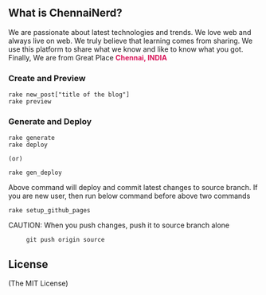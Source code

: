 ## What is ChennaiNerd?

We are passionate about latest technologies and trends. We love web and always
live on web. We truly believe that learning comes from sharing.
We use this platform to share what we know and like to know what you got.
Finally, We are from Great Place <strong style="color:#d91459">Chennai, INDIA</strong>

### Create and Preview

    rake new_post["title of the blog"]
    rake preview

### Generate and Deploy

    rake generate
    rake deploy

    (or)

    rake gen_deploy

Above command will deploy and commit latest changes to source branch.
If you are new user, then run below command before above two commands

    rake setup_github_pages

CAUTION: When you push changes, push it to source branch alone

         git push origin source

## License

(The MIT License)

